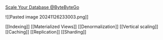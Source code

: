 

[Scale Your Database @ByteByteGo](https://www.youtube.com/watch?v=_1IKwnbscQU)


![[Pasted image 20241126233003.png]]




[[Indexing]]
[[Materialized Views]]
[[Denormalization]]
[[Vertical scaling]]
[[Caching]]
[[Replication]]
[[Sharding]]







